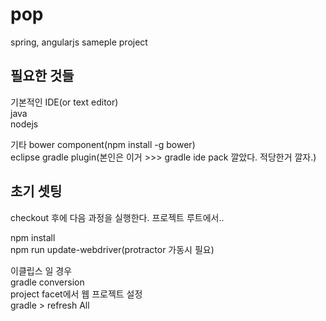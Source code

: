 # pop
spring, angularjs sameple project

## 필요한 것들
기본적인 IDE(or text editor)	
java	
nodejs	
		
기타 
bower component(npm install -g bower)			
eclipse gradle plugin(본인은 이거 >>> gradle ide pack 깔았다. 적당한거 깔자.)
## 초기 셋팅
checkout 후에 다음 과정을 실행한다. 프로젝트 루트에서.. 	

npm install		
npm run update-webdriver(protractor 가동시 필요)		
	
이클립스 일 경우		
gradle conversion		
project facet에서 웹 프로젝트 설정		
gradle > refresh All		